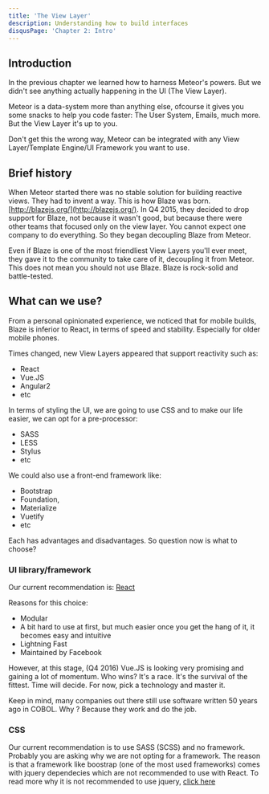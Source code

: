 ```yaml
---
title: 'The View Layer'
description: Understanding how to build interfaces
disqusPage: 'Chapter 2: Intro'
---
```


## Introduction

In the previous chapter we learned how to harness Meteor's powers. But we didn't see anything actually happening in the UI (The View Layer).

Meteor is a data-system more than anything else, ofcourse it gives you some snacks to help you
code faster: The User System, Emails, much more. But the View Layer it's up to you.

Don't get this the wrong way, Meteor can be integrated with any View Layer/Template Engine/UI Framework you want to use. 

## Brief history

When Meteor started there was no stable solution for building reactive views. They had to invent a way.
This is how Blaze was born. [http://blazejs.org/](http://blazejs.org/). In Q4 2015, they decided to drop
support for Blaze, not because it wasn't good, but because there were other teams that focused only on the
view layer. You cannot expect one company to do everything. So they began decoupling Blaze from Meteor.

Even if Blaze is one of the most friendliest View Layers you'll ever meet, they gave it to the community
to take care of it, decoupling it from Meteor. This does not mean you should not use Blaze. Blaze is rock-solid and battle-tested.

## What can we use?

From a personal opinionated experience, we noticed that for mobile builds, Blaze is inferior to React, in terms
of speed and stability. Especially for older mobile phones.

Times changed, new View Layers appeared that support reactivity such as:
- React
- Vue.JS
- Angular2
- etc


In terms of styling the UI, we are going to use CSS and to make our life easier, we can opt for a pre-processor:
- SASS
- LESS
- Stylus
- etc

We could also use a front-end framework like: 
- Bootstrap
- Foundation, 
- Materialize
- Vuetify
- etc

Each has advantages and disadvantages. So question now is what to choose?

### UI library/framework

Our current recommendation is: [React](https://facebook.github.io/react/)

Reasons for this choice:

- Modular
- A bit hard to use at first, but much easier once you get the hang of it, it becomes easy and intuitive
- Lightning Fast 
- Maintained by Facebook

However, at this stage, (Q4 2016) Vue.JS is looking very promising and gaining a lot of momentum. 
Who wins? It's a race. It's the survival of the fittest. Time will decide. For now, pick a technology
and master it. 

Keep in mind, many companies out there still use software written 50 years ago in COBOL. Why ? Because they work and do the job.

### CSS

Our current recommendation is to use SASS (SCSS) and no framework. Probably you are asking why we are not opting for a framework. The reason is that a framework like boostrap (one of the most used frameworks) comes with jquery dependecies which are not recommended to use with React. To read more why it is not recommended to use jquery, [click here](https://goo.gl/3mExNr) 
  
